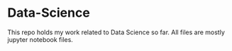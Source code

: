 # Data-Science
This repo holds my work related to Data Science so far.
All files are mostly jupyter notebook files.
